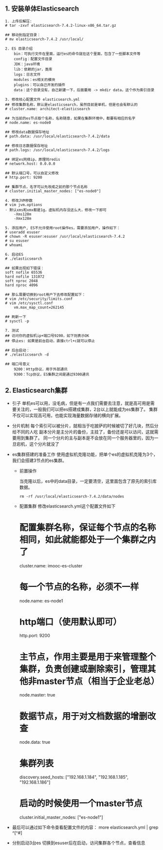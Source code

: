 ## 1. 安装单体Elasticsearch

```
1. 上传后解压:
# tar -zxvf elasticsearch-7.4.2-linux-x86_64.tar.gz

## 移动到指定目录：
# mv elasticsearch-7.4.2 /usr/local/

2. ES 目录介绍
    bin：可执行文件在里面，运行es的命令就在这个里面，包含了一些脚本文件等
    config：配置文件目录
    JDK：java环境
    lib：依赖的jar，类库
    logs：日志文件
    modules：es相关的模块
    plugins：可以自己开发的插件
    data：这个目录没有，自己新建一下，后面要用 -> mkdir data，这个作为索引目录
    
3. 修改核心配置文件 elasticsearch.yml
## 修改集群名称，默认是elasticsearch，虽然目前是单机，但是也会有默认的
# cluster.name: architect-elasticsearch

## 为当前的es节点取个名称，名称随意，如果在集群环境中，都要有相应的名字
# node.name: es-node0

## 修改data数据保存地址
# path.data: /usr/local/elasticsearch-7.4.2/data

## 修改日志数据保存地址
# path.logs: /usr/local/elasticsearch-7.4.2/logs

## 绑定es网络ip，原理同redis
# network.host: 0.0.0.0

## 默认端口号，可以自定义修改
# http.port: 9200

## 集群节点，名字可以先改成之前的那个节点名称
# cluster.initial_master_nodes: ["es-node0"]

4. 修改JVM参数
# vim jvm.options
· 默认xms和xmx都是1g，虚拟机内存没这么大，修改一下即可
	-Xms128m
	-Xmx128m

5. 添加用户, ES不允许使用root操作es，需要添加用户，操作如下：
# useradd esuser
# chown -R esuser:esuser /usr/local/elasticsearch-7.4.2
# su esuser
# whoami

6. 启动ES
# ./elasticsearch

## 如果出现如下错误：
soft nofile 65536
hard nofile 131072
soft nproc 2048
hard nproc 4096

## 那么需要切换到root用户下去修改配置如下：
# vim /etc/security/limits.conf
# vim /etc/sysctl.conf
	vm.max_map_count=262145

## 刷新一下
# sysctl -p 

7. 测试
## 访问你的虚拟机ip+端口号9200，如下则表示OK
## 停止es: 如果是前台启动，直接ctrl+c就可以停止

## 后台启动：
# ./elasticsearch -d

## 端口号意义
	9200：Http协议，用于外部通讯
   	9300：Tcp协议，ES集群之间是通过9300通讯
```



## 2. Elasticsearch集群

* 引子
  	单机es可以用，没毛病，但是有一点我们需要去注意，就是高可用是需要关注的，一般我们可以把es搭建成集群，2台以上就能成为es集群了。
  	集群不仅可以实现高可用，也能实现海量数据存储的横向扩展。

* 分片机制
  	每个索引可以被分片，就相当于吃披萨的时候被切了好几块，然后分给不同的人吃
  	副本分片是主分片的备份，主挂了，备份还是可以访问，这就需要用到集群了。
  	同一个分片的主与副本是不会放在同一个服务器里的，因为一旦宕机，这个分片就没了

* es集群搭建的准备工作
  	使用虚拟机克隆功能，把单个es的虚拟机克隆为3个，我们会搭建3节点的es集群。

   * 前置操作

     当克隆以后，es中的data目录，一定要清空，这里面包含了原先的索引库数据。

     ```
     rm -rf /usr/local/elasticsearch-7.4.2/data/nodes
     ```

  * 配置集群
    	修改elasticsearch.yml这个配置文件如下

	# 配置集群名称，保证每个节点的名称相同，如此就能都处于一个集群之内了
	cluster.name: imooc-es-cluster
	# 每一个节点的名称，必须不一样
	node.name: es-node1
	# http端口（使用默认即可）
	http.port: 9200
	# 主节点，作用主要是用于来管理整个集群，负责创建或删除索引，管理其他非master节点（相当于企业老总）
	node.master: true
	# 数据节点，用于对文档数据的增删改查
	node.data: true
	# 集群列表
	discovery.seed_hosts: ["192.168.1.184", "192.168.1.185", "192.168.1.186"]
	# 启动的时候使用一个master节点
	cluster.initial_master_nodes: ["es-node1"]

* 最后可以通过如下命令查看配置文件的内容：
  	more elasticsearch.yml | grep ^[^#]
* 分别启动3台es
  	切换到esuser后在启动，访问集群各个节点，查看信息